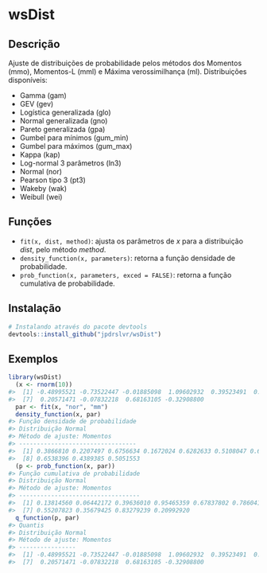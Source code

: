 # wsDist

## Descrição

Ajuste de distribuições de probabilidade pelos métodos dos Momentos (mmo), Momentos-L (mml) e Máxima verossimilhança (ml).
Distribuições disponíveis:

  - Gamma (gam)
  - GEV (gev)
  - Logística generalizada (glo)
  - Normal generalizada (gno)
  - Pareto generalizada (gpa)
  - Gumbel para mínimos (gum_min)
  - Gumbel para máximos (gum_max)
  - Kappa (kap)
  - Log-normal 3 parâmetros (ln3)
  - Normal (nor)
  - Pearson tipo 3 (pt3)
  - Wakeby (wak)
  - Weibull (wei)
  
## Funções
  - `fit(x, dist, method)`: ajusta os parâmetros de *x* para a distribuição *dist*, pelo método *method*. 
  - `density_function(x, parameters)`: retorna a função densidade de probabilidade.
  - `prob_function(x, parameters, exced = FALSE)`: retorna a função cumulativa de probabilidade.
  

## Instalação

``` r
# Instalando através do pacote devtools
devtools::install_github("jpdrslvr/wsDist")
```

## Exemplos
``` r
library(wsDist)
  (x <- rnorm(10))
#>  [1] -0.48995521 -0.73522447 -0.01885098  1.09602932  0.39523491  0.58323658
#>  [7]  0.20571471 -0.07832218  0.68163105 -0.32908800
  par <- fit(x, "nor", "mm")
  density_function(x, par)
#> Função densidade de probabilidade
#> Distribuição Normal
#> Método de ajuste: Momentos
#> --------------------------------- 
#>  [1] 0.3866810 0.2207497 0.6756634 0.1672024 0.6282633 0.5108047 0.6934315
#>  [8] 0.6538396 0.4389385 0.5051553
  (p <- prob_function(x, par))
#> Função cumulativa de probabilidade
#> Distribuição Normal
#> Método de ajuste: Momentos
#> ---------------------------------- 
#>  [1] 0.13814560 0.06442172 0.39636010 0.95465359 0.67837802 0.78604119
#>  [7] 0.55207823 0.35679425 0.83279239 0.20992920
  q_function(p, par)
#> Quantis
#> Distribuição Normal
#> Método de ajuste: Momentos
#> ---------------- 
#>  [1] -0.48995521 -0.73522447 -0.01885098  1.09602932  0.39523491  0.58323658
#>  [7]  0.20571471 -0.07832218  0.68163105 -0.32908800
```
